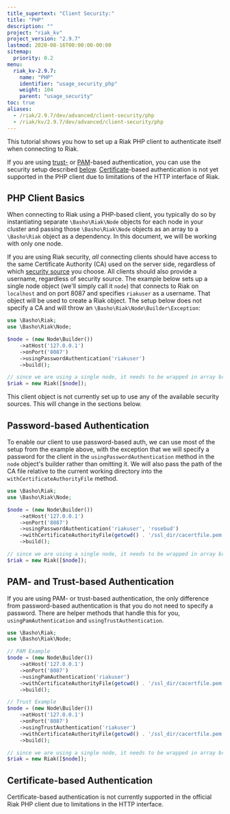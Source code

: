 ```yaml
---
title_supertext: "Client Security:"
title: "PHP"
description: ""
project: "riak_kv"
project_version: "2.9.7"
lastmod: 2020-08-16T00:00:00-00:00
sitemap:
  priority: 0.2
menu:
  riak_kv-2.9.7:
    name: "PHP"
    identifier: "usage_security_php"
    weight: 104
    parent: "usage_security"
toc: true
aliases:
  - /riak/2.9.7/dev/advanced/client-security/php
  - /riak/kv/2.9.7/dev/advanced/client-security/php
---
```


This tutorial shows you how to set up a Riak PHP client to authenticate
itself when connecting to Riak.

If you are using [trust-]({{<baseurl>}}riak/kv/2.9.7/using/security/managing-sources/#trust-based-authentication) or [PAM]({{<baseurl>}}riak/kv/2.9.7/using/security/managing-sources/#pam-based-authentication)-based authentication, you can use the
security setup described [below](#php-client-basics). [Certificate]({{<baseurl>}}riak/kv/2.9.7/using/security/managing-sources/#certificate-based-authentication)-based authentication is not
yet supported in the PHP client due to limitations of the HTTP interface of Riak.

## PHP Client Basics

When connecting to Riak using a PHP-based client, you typically do so
by instantiating separate `\Basho\Riak\Node` objects for each node in your
cluster and passing those `\Basho\Riak\Node` objects as an array to a
`\Basho\Riak` object as a dependency. In this document, we will be working with
only one node.

If you are using Riak security, _all_ connecting clients should have
access to the same Certificate Authority (CA) used on the server side,
regardless of which [security source]({{<baseurl>}}riak/kv/2.9.7/using/security/managing-sources/) you choose. All clients should also provide a username, regardless of
security source. The example below sets up a single node object (we'll
simply call it `node`) that connects to Riak on `localhost` and on port
8087 and specifies `riakuser` as a username. That object will be used to
create a Riak object. The setup below does not specify a CA and will throw
an `\Basho\Riak\Node\Builder\Exception`:

```php
use \Basho\Riak;
use \Basho\Riak\Node;

$node = (new Node\Builder())
    ->atHost('127.0.0.1')
    ->onPort('8087')
    ->usingPasswordAuthentication('riakuser')
    ->build();

// since we are using a single node, it needs to be wrapped in array brackets
$riak = new Riak([$node]);
```

This client object is not currently set up to use any of the available
security sources. This will change in the sections below.

## Password-based Authentication

To enable our client to use password-based auth, we can use most of the
setup from the example above, with the exception that we will specify a
password for the client in the `usingPasswordAuthentication` method in
the `node` object's builder rather than omitting it. We will also
pass the path of the CA file relative to the current working directory into
the `withCertificateAuthorityFile` method.

```php
use \Basho\Riak;
use \Basho\Riak\Node;

$node = (new Node\Builder())
    ->atHost('127.0.0.1')
    ->onPort('8087')
    ->usingPasswordAuthentication('riakuser', 'rosebud')
    ->withCertificateAuthorityFile(getcwd() . '/ssl_dir/cacertfile.pem')
    ->build();

// since we are using a single node, it needs to be wrapped in array brackets
$riak = new Riak([$node]);
```

## PAM- and Trust-based Authentication

If you are using PAM- or trust-based authentication, the only difference
from password-based authentication is that you do not need to specify a
password. There are helper methods that handle this for you,
`usingPamAuthentication` and `usingTrustAuthentication`.

```php
use \Basho\Riak;
use \Basho\Riak\Node;

// PAM Example
$node = (new Node\Builder())
    ->atHost('127.0.0.1')
    ->onPort('8087')
    ->usingPamAuthentication('riakuser')
    ->withCertificateAuthorityFile(getcwd() . '/ssl_dir/cacertfile.pem')
    ->build();

// Trust Example
$node = (new Node\Builder())
    ->atHost('127.0.0.1')
    ->onPort('8087')
    ->usingTrustAuthentication('riakuser')
    ->withCertificateAuthorityFile(getcwd() . '/ssl_dir/cacertfile.pem')
    ->build();

// since we are using a single node, it needs to be wrapped in array brackets
$riak = new Riak([$node]);
```

## Certificate-based Authentication

Certificate-based authentication is not currently supported in the
official Riak PHP client due to limitations in the HTTP interface.

